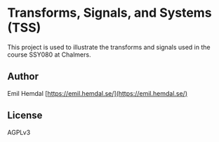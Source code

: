 # Transforms, Signals, and Systems (TSS)

This project is used to illustrate the transforms and signals used in the course SSY080 at Chalmers.

## Author
Emil Hemdal [https://emil.hemdal.se/](https://emil.hemdal.se/)

## License
AGPLv3
